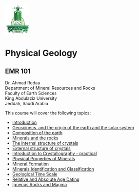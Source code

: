 <img src="images/KAU_logo.png" alt="KAU_LOGO" width="80" height="102">


# Physical Geology
## EMR 101


Dr. Ahmad Redaa  
Department of Mineral Resources and Rocks  
Faculty of Earth Sciences  
King Abdulaziz University  
Jeddah, Saudi Arabia 


This course will cover the following topics:  

- [Introduction](slides/lecture_1.html)
- [Geoscinecs, and the origin of the earth and the solar system](slides/lecture_2.html)
- [Composition of the earth](slides/lecture_3.html)
- [Minerals and the rocks](slides/lecture_4.html)
- [The internal structure of crystals](slides/lecture_5.html)
- [External structure of crystals](slides/lecture_6.html)
- [Introduction to Crystallography - practical](slides/practical_1.html)
- [Physical Properties of Minerals](slides/lecture_7.html)
- [Mineral Formation](slides/lecture_8.html)
- [Minerals Identification and Classification](slides/lecture_10.html)
- [Geological Time Scale](slides/lecture_9.html)
- [Relative and Absolute Age Dating](slides/lecture_11.html)
- [Igneous Rocks and Magma](slides/lecture_12.html)
